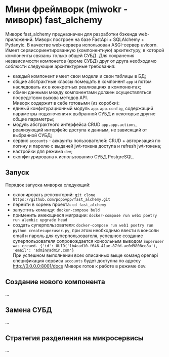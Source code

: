 # Мини фреймворк (miwokr - миворк) fast_alchemy
Миворк fast_alchemy предназначен для разработки бэкенда web-приложений.
Миворк построен на базе FastApi + SQLAlchemy + Pydanyic. В качестве web-сервера использован ASGI-сервер uvicorn. Имеет сервисориентированную (компонентную) архитектуру, в которой компоненты связаны только общей СУБД. Для сохранения независимости компонетов (кроме СУБД) друг от друга необходимо соблюсти следующие архитектурные требования:
- каждый компонент имеет свои модели и свои таблицы в БД;
- общие абстрактные классы помещать в компонент `app` и потом наследовать их в конкретных реализациях в компонентах;
- обмен данными между компонентами должен осуществляться посредством вызова методов API.<br>
Миворк содержит в себе готовыми (из коробки):
 - единый конфигурационный модуль `app.app.config`, содержащий параметры подключения к выбранной СУБД и некоторые другие общие параметры;
 - модуль абстрактного интерфейса CRUD `app.app.actions`, реализующий интерфейс доступа к данным, не зависящий от выбранной СУБД;
 - сервис `accounts` - аккаунты пользователей: CRUD + авторизация по логину и паролю с выдачей jwt-токена доступа и refresh jwt-токена;
 - настройки для режима `dev`;
 - сконфигурирована к использованию СУБД PostgreSQL.

## Запуск
Порядок запуска миворка следующий:
 - склонировать репозиторий:
 `git clone https://github.com/popovpp/fast_alchemy.git`
 - перейти в корень проекта:
 `cd fast_alchemy`
 - запустить команду:
 `docker-compose buld`
 - применить имеющиеся миграции:
 `docker-compose run web1 poetry run alembic upgrade head`
 - создать суперпользователя:
 `docker-compose run web1 poetry run python createsuperuser.py`,
 при этом необходимо ввести в консоли email и пароль для суперпользователя,
 успешное создание суперпользователя сопровождается консольным выводом
 `Superuser was creaed.
  {'id': UUID('1b4cad10-f646-41ae-87fd-ae0d9808ce8a'), 'email': 'admin@admin.com'}`<br>
При успешном выполнении всех описанных выще команд openapi спецификация сервиса `accounts` будет доступна по адресу http://0.0.0.0:8001/docs 
Миворк готов к работе в режиме dev.

## Создание нового компонента
...

## Замена СУБД
...

## Стратегия разделения на микросервисы
...
